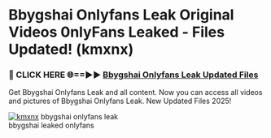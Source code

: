 # Bbygshai Onlyfans Leak Original Videos 0nlyFans Leaked - Files Updated! (kmxnx)

<h3>🔴 CLICK HERE 🌐==►► <a href="https://tinyurl.com/2wckxsce" rel="nofollow">Bbygshai Onlyfans Leak Updated Files</a></h3>

Get Bbygshai Onlyfans Leak and all content. Now you can access all videos and pictures of Bbygshai Onlyfans Leak. New Updated Files 2025!

[![kmxnx](https://i.imgur.com/AFduVYN.gif)](https://tinyurl.com/2wckxsce)
bbygshai onlyfans leak<br>
bbygshai leaked onlyfans
